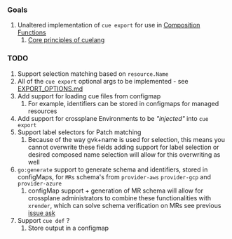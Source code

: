 ### Goals

1. Unaltered implementation of `cue export` for use in [Composition Functions](https://docs.crossplane.io/latest/concepts/composition-functions/)
   1. [Core principles of cuelang](https://cuelang.org/docs/about/#philosophy-and-principles)

### TODO

1. Support selection matching based on `resource.Name`
1. All of the `cue export` optional args to be implemented - see [EXPORT_OPTIONS.md](EXPORT_OPTIONS.md)
1. Add support for loading cue files from configmap
   1. For example, identifiers can be stored in configmaps for managed resources
1. Add support for crossplane Environments to be _"injected"_ into `cue export`
1. Support label selectors for Patch matching
   1. Because of the way gvk+name is used for selection, this means you cannot overwrite these fields
      adding support for label selection or desired composed name selection will allow for this overwriting as well
1. `go:generate` support to generate schema and identifiers, stored in configMaps, for `MRs` schema's from `provider-aws` `provider-gcp` and `provider-azure`
   1. configMap support + generation of MR schema will allow for crossplane administrators
      to combine these functionalities with `xrender`, which can solve schema verification on MRs
      see previous [issue ask](https://github.com/crossplane-contrib/crossplane-lint/issues/6)
1. Support `cue def` ?
   1. Store output in a configmap